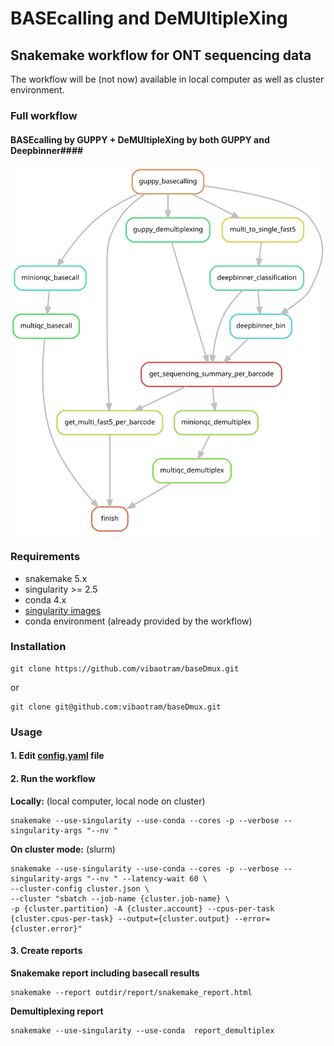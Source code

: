 # BASEcalling and DeMUltipleXing
## Snakemake workflow for ONT sequencing data

The workflow will be (not now) available in local computer as well as cluster environment.

### Full workflow
#### BASEcalling by GUPPY + DeMUltipleXing by both GUPPY and Deepbinner####
![](./dag/full_dag.svg)


### Requirements
* snakemake 5.x
* singularity >= 2.5
* conda 4.x
* [singularity images](https://github.com/vibaotram/singularity-container.git)
* conda environment (already provided by the workflow)


### Installation

```
git clone https://github.com/vibaotram/baseDmux.git
```
or
```
git clone git@github.com:vibaotram/baseDmux.git
```


### Usage

#### 1. Edit [config.yaml](./config.yaml) file


#### 2. Run the workflow

**Locally:** (local computer, local node on cluster)

```
snakemake --use-singularity --use-conda --cores -p --verbose --singularity-args "--nv "
```

**On cluster mode:** (slurm)

```
snakemake --use-singularity --use-conda --cores -p --verbose --singularity-args "--nv " --latency-wait 60 \
--cluster-config cluster.json \
--cluster "sbatch --job-name {cluster.job-name} \
-p {cluster.partition} -A {cluster.account} --cpus-per-task {cluster.cpus-per-task} --output={cluster.output} --error={cluster.error}"
```


#### 3. Create reports

**Snakemake report including basecall results**

```
snakemake --report outdir/report/snakemake_report.html
```

**Demultiplexing report**
```
snakemake --use-singularity --use-conda  report_demultiplex
```
